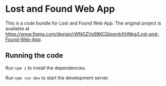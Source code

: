 
  # Lost and Found Web App

  This is a code bundle for Lost and Found Web App. The original project is available at https://www.figma.com/design/rWNGZVs98KCQjpsmkXHNkg/Lost-and-Found-Web-App.

  ## Running the code

  Run `npm i` to install the dependencies.

  Run `npm run dev` to start the development server.
  